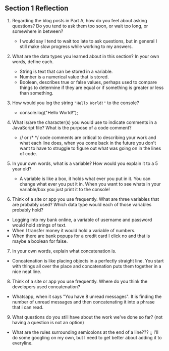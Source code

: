 ## Section 1 Reflection

1. Regarding the blog posts in Part A, how do you feel about asking questions? Do you tend to ask them too soon, or wait too long, or somewhere in between?

   - I would say I tend to wait too late to ask questions, but in general I still make slow progress while working to my answers.

2. What are the data types you learned about in this section? In your own words, define each.

   - String is text that can be stored in a variable.
   - Number is a numerical value that is stored.
   - Boolean, describes true or false values, perhaps used to compare things to determine if they are equal or if something is greater or less than something.

3. How would you log the string `"Hello World!"` to the console?

   - console.log("Hello World!");

4. What is/are the character(s) you would use to indicate comments in a JavaScript file? What is the purpose of a code comment?

   - // or /* */   code comments are critical to describing your work and what each line does, when you come back in the future you
 don't want to have to struggle to figure out what was going on in the lines of code.

5. In your own words, what is a variable? How would you explain it to a 5 year old?

   - A variable is like a box, it holds what ever you put in it. You can change what ever you put it in.
When you want to see whats in your variable/box you just print it to the console!

6. Think of a site or app you use frequently. What are three variables that are probably used? Which data type would each of those variables probably hold?

  - Logging into my bank online, a variable of username and password would hold strings of text.
  - When I transfer money it would hold a variable of numbers.
  - When there are bank popups for a credit card I click no and that is maybe a boolean for false.

7. In your own words, explain what concatenation is.

  - Concatenation is like placing objects in a perfectly straight line. You start with things all over the place and concatenation puts them together in a nice neat line.


8. Think of a site or app you use frequently. Where do you think the developers used concatenation?

  - Whatsapp, when it says "You have 8 unread messages". It is finding the number of unread messages and then concatenating it into a phrase that i can read.

9. What questions do you still have about the work we've done so far? (not having a question is not an option)

  - What are the rules surrounding semicolons at the end of a line??? ;; I'll do some googling on my own, but I need to get better about adding it to everyline.
